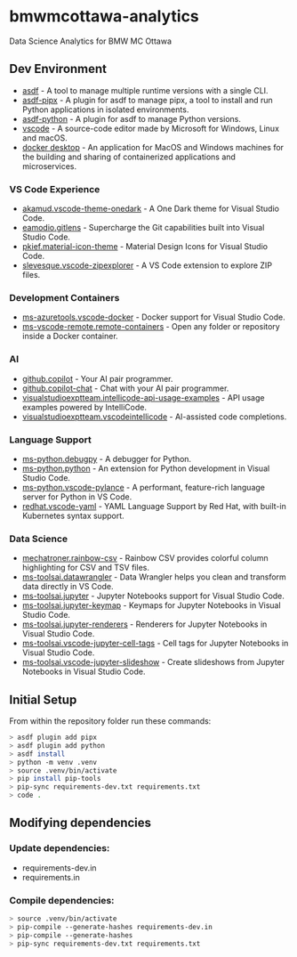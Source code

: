 # bmwmcottawa-analytics
Data Science Analytics for BMW MC Ottawa

## Dev Environment

- [asdf](https://asdf-vm.com/) - A tool to manage multiple runtime versions with a single CLI.
- [asdf-pipx](https://github.com/pipxproject/asdf-pipx) - A plugin for asdf to manage pipx, a tool to install and run Python applications in isolated environments.
- [asdf-python](https://github.com/danhper/asdf-python) - A plugin for asdf to manage Python versions.
- [vscode](https://code.visualstudio.com/) - A source-code editor made by Microsoft for Windows, Linux and macOS.
- [docker desktop](https://www.docker.com/products/docker-desktop) - An application for MacOS and Windows machines for the building and sharing of containerized applications and microservices.

### VS Code Experience
- [akamud.vscode-theme-onedark](https://marketplace.visualstudio.com/items?itemName=akamud.vscode-theme-onedark) - A One Dark theme for Visual Studio Code.
- [eamodio.gitlens](https://marketplace.visualstudio.com/items?itemName=eamodio.gitlens) - Supercharge the Git capabilities built into Visual Studio Code.
- [pkief.material-icon-theme](https://marketplace.visualstudio.com/items?itemName=PKief.material-icon-theme) - Material Design Icons for Visual Studio Code.
- [slevesque.vscode-zipexplorer](https://marketplace.visualstudio.com/items?itemName=slevesque.vscode-zipexplorer) - A VS Code extension to explore ZIP files.

### Development Containers
- [ms-azuretools.vscode-docker](https://marketplace.visualstudio.com/items?itemName=ms-azuretools.vscode-docker) - Docker support for Visual Studio Code.
- [ms-vscode-remote.remote-containers](https://marketplace.visualstudio.com/items?itemName=ms-vscode-remote.remote-containers) - Open any folder or repository inside a Docker container.

### AI
- [github.copilot](https://marketplace.visualstudio.com/items?itemName=GitHub.copilot) - Your AI pair programmer.
- [github.copilot-chat](https://marketplace.visualstudio.com/items?itemName=GitHub.copilot-chat) - Chat with your AI pair programmer.
- [visualstudioexptteam.intellicode-api-usage-examples](https://marketplace.visualstudio.com/items?itemName=VisualStudioExptTeam.vscodeintellicode-api-usage-examples) - API usage examples powered by IntelliCode.
- [visualstudioexptteam.vscodeintellicode](https://marketplace.visualstudio.com/items?itemName=VisualStudioExptTeam.vscodeintellicode) - AI-assisted code completions.

### Language Support
- [ms-python.debugpy](https://marketplace.visualstudio.com/items?itemName=ms-python.debugpy) - A debugger for Python.
- [ms-python.python](https://marketplace.visualstudio.com/items?itemName=ms-python.python) - An extension for Python development in Visual Studio Code.
- [ms-python.vscode-pylance](https://marketplace.visualstudio.com/items?itemName=ms-python.vscode-pylance) - A performant, feature-rich language server for Python in VS Code.
- [redhat.vscode-yaml](https://marketplace.visualstudio.com/items?itemName=redhat.vscode-yaml) - YAML Language Support by Red Hat, with built-in Kubernetes syntax support.

### Data Science
- [mechatroner.rainbow-csv](https://marketplace.visualstudio.com/items?itemName=mechatroner.rainbow-csv) - Rainbow CSV provides colorful column highlighting for CSV and TSV files.
- [ms-toolsai.datawrangler](https://marketplace.visualstudio.com/items?itemName=ms-toolsai.datawrangler) - Data Wrangler helps you clean and transform data directly in VS Code.
- [ms-toolsai.jupyter](https://marketplace.visualstudio.com/items?itemName=ms-toolsai.jupyter) - Jupyter Notebooks support for Visual Studio Code.
- [ms-toolsai.jupyter-keymap](https://marketplace.visualstudio.com/items?itemName=ms-toolsai.jupyter-keymap) - Keymaps for Jupyter Notebooks in Visual Studio Code.
- [ms-toolsai.jupyter-renderers](https://marketplace.visualstudio.com/items?itemName=ms-toolsai.jupyter-renderers) - Renderers for Jupyter Notebooks in Visual Studio Code.
- [ms-toolsai.vscode-jupyter-cell-tags](https://marketplace.visualstudio.com/items?itemName=ms-toolsai.vscode-jupyter-cell-tags) - Cell tags for Jupyter Notebooks in Visual Studio Code.
- [ms-toolsai.vscode-jupyter-slideshow](https://marketplace.visualstudio.com/items?itemName=ms-toolsai.vscode-jupyter-slideshow) - Create slideshows from Jupyter Notebooks in Visual Studio Code.

## Initial Setup

From within the repository folder run these commands:

```zsh
> asdf plugin add pipx
> asdf plugin add python
> asdf install
> python -m venv .venv
> source .venv/bin/activate
> pip install pip-tools
> pip-sync requirements-dev.txt requirements.txt
> code .
```

## Modifying dependencies

### Update dependencies:

- requirements-dev.in
- requirements.in

### Compile dependencies:

```zsh
> source .venv/bin/activate
> pip-compile --generate-hashes requirements-dev.in
> pip-compile --generate-hashes
> pip-sync requirements-dev.txt requirements.txt
```
